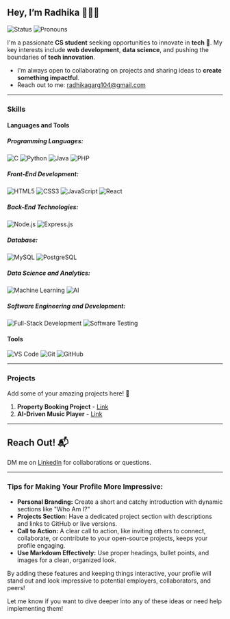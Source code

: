 ## Hey, I’m Radhika 🙋🏽‍♂️

![Status](https://img.shields.io/badge/Open_To_Work-c70000) ![Pronouns](https://img.shields.io/badge/Pronouns-SHe/Her-8A2BE2)

I'm a passionate **CS student** seeking opportunities to innovate in **tech** 🚀. My key interests include **web development**, **data science**, and pushing the boundaries of **tech innovation**.

- I'm always open to collaborating on projects and sharing ideas to **create something impactful**.
- Reach out to me: [radhikagarg104@gmail.com](mailto:radhikagarg104@gmail.com)

---

### Skills

#### Languages and Tools

##### Programming Languages:
![C](https://img.shields.io/badge/-C-A8B9CC?style=flat&logo=c&logoColor=white) ![Python](https://img.shields.io/badge/-Python-3776AB?style=flat&logo=python&logoColor=white) ![Java](https://img.shields.io/badge/-Java-007396?style=flat&logo=java&logoColor=white) ![PHP](https://img.shields.io/badge/-PHP-777BB4?style=flat&logo=php&logoColor=white)

##### Front-End Development:
![HTML5](https://img.shields.io/badge/-HTML5-E34F26?style=flat&logo=html5&logoColor=white) ![CSS3](https://img.shields.io/badge/-CSS3-1572B6?style=flat&logo=css3&logoColor=white) ![JavaScript](https://img.shields.io/badge/-JavaScript-F7DF1E?style=flat&logo=javascript&logoColor=black) ![React](https://img.shields.io/badge/-React-61DAFB?style=flat&logo=react&logoColor=black)

##### Back-End Technologies:
![Node.js](https://img.shields.io/badge/-Node.js-339933?style=flat&logo=node.js&logoColor=white) ![Express.js](https://img.shields.io/badge/-Express.js-000000?style=flat&logo=express&logoColor=white)

##### Database:
![MySQL](https://img.shields.io/badge/-MySQL-4479A1?style=flat&logo=mysql&logoColor=white) ![PostgreSQL](https://img.shields.io/badge/-PostgreSQL-4169E1?style=flat&logo=postgresql&logoColor=white)

##### Data Science and Analytics:
![Machine Learning](https://img.shields.io/badge/-Machine%20Learning-F7DF1E?style=flat&logo=machine-learning&logoColor=black) ![AI](https://img.shields.io/badge/-AI-00CFFF?style=flat&logo=artificial-intelligence&logoColor=white)

##### Software Engineering and Development:
![Full-Stack Development](https://img.shields.io/badge/-Full%20Stack%20Development-4CAF50?style=flat&logo=github&logoColor=white) ![Software Testing](https://img.shields.io/badge/-Software%20Testing-0A66C2?style=flat&logo=selenium&logoColor=white) 

#### Tools
![VS Code](https://img.shields.io/badge/-VS%20Code-007ACC?style=flat&logo=visual-studio-code&logoColor=white) ![Git](https://img.shields.io/badge/-Git-F05032?style=flat&logo=git&logoColor=white) ![GitHub](https://img.shields.io/badge/-GitHub-181717?style=flat&logo=github&logoColor=white)

---

### Projects

Add some of your amazing projects here! 🚀
1. **Property Booking Project** - [Link](#)
2. **AI-Driven Music Player** - [Link](#)

---

## Reach Out! 📬
DM me on [LinkedIn](https://www.linkedin.com/in/radhikagarg-/) for collaborations or questions.

---

### Tips for Making Your Profile More Impressive:
- **Personal Branding:** Create a short and catchy introduction with dynamic sections like "Who Am I?"
- **Projects Section:** Have a dedicated project section with descriptions and links to GitHub or live versions.
- **Call to Action:** A clear call to action, like inviting others to connect, collaborate, or contribute to your open-source projects, keeps your profile engaging.
- **Use Markdown Effectively:** Use proper headings, bullet points, and images for a clean, organized look.

By adding these features and keeping things interactive, your profile will stand out and look impressive to potential employers, collaborators, and peers!

Let me know if you want to dive deeper into any of these ideas or need help implementing them!

